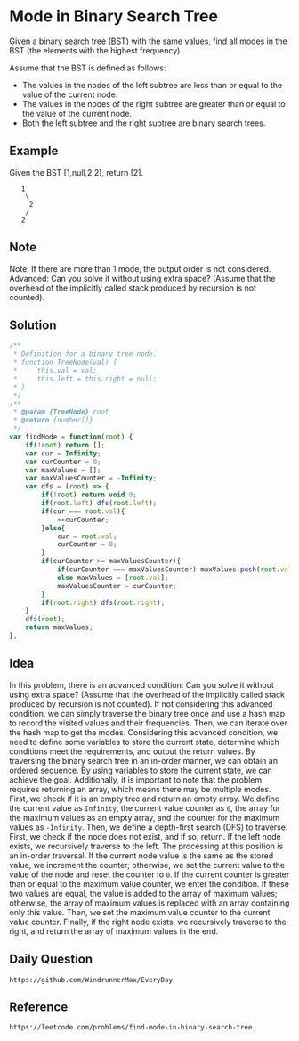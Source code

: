 # Mode in Binary Search Tree
Given a binary search tree (BST) with the same values, find all modes in the BST (the elements with the highest frequency).

Assume that the BST is defined as follows:
- The values in the nodes of the left subtree are less than or equal to the value of the current node.
- The values in the nodes of the right subtree are greater than or equal to the value of the current node.
- Both the left subtree and the right subtree are binary search trees.

## Example
Given the BST [1,null,2,2], return [2].

```
   1
    \
     2
    /
   2
```

## Note
Note: If there are more than 1 mode, the output order is not considered.
Advanced: Can you solve it without using extra space? (Assume that the overhead of the implicitly called stack produced by recursion is not counted).

## Solution

```javascript
/**
 * Definition for a binary tree node.
 * function TreeNode(val) {
 *     this.val = val;
 *     this.left = this.right = null;
 * }
 */
/**
 * @param {TreeNode} root
 * @return {number[]}
 */
var findMode = function(root) {
    if(!root) return [];
    var cur = Infinity;
    var curCounter = 0;
    var maxValues = [];
    var maxValuesCounter = -Infinity;
    var dfs = (root) => {
        if(!root) return void 0;
        if(root.left) dfs(root.left);
        if(cur === root.val){
            ++curCounter;
        }else{
            cur = root.val;
            curCounter = 0;
        }
        if(curCounter >= maxValuesCounter){
            if(curCounter === maxValuesCounter) maxValues.push(root.val);
            else maxValues = [root.val];
            maxValuesCounter = curCounter;
        }
        if(root.right) dfs(root.right);
    }
    dfs(root);
    return maxValues;
};
```

## Idea
In this problem, there is an advanced condition: Can you solve it without using extra space? (Assume that the overhead of the implicitly called stack produced by recursion is not counted). If not considering this advanced condition, we can simply traverse the binary tree once and use a hash map to record the visited values and their frequencies. Then, we can iterate over the hash map to get the modes. Considering this advanced condition, we need to define some variables to store the current state, determine which conditions meet the requirements, and output the return values. By traversing the binary search tree in an in-order manner, we can obtain an ordered sequence. By using variables to store the current state, we can achieve the goal. Additionally, it is important to note that the problem requires returning an array, which means there may be multiple modes. First, we check if it is an empty tree and return an empty array. We define the current value as `Infinity`, the current value counter as `0`, the array for the maximum values as an empty array, and the counter for the maximum values as `-Infinity`. Then, we define a depth-first search (DFS) to traverse. First, we check if the node does not exist, and if so, return. If the left node exists, we recursively traverse to the left. The processing at this position is an in-order traversal. If the current node value is the same as the stored value, we increment the counter; otherwise, we set the current value to the value of the node and reset the counter to `0`. If the current counter is greater than or equal to the maximum value counter, we enter the condition. If these two values are equal, the value is added to the array of maximum values; otherwise, the array of maximum values is replaced with an array containing only this value. Then, we set the maximum value counter to the current value counter. Finally, if the right node exists, we recursively traverse to the right, and return the array of maximum values in the end.

## Daily Question

```
https://github.com/WindrunnerMax/EveryDay
```

## Reference

```
https://leetcode.com/problems/find-mode-in-binary-search-tree
```